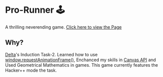 # Pro-Runner 🕹️
A thrilling neverending game.
[Click here to view the Page](https://suhailahmed2627.github.io/pro-runner)

## Why?
[Delta](https://delta.nitt.edu/)'s Induction Task-2. Learned how to use [window.requestAnimationFrame()](https://developer.mozilla.org/en-US/docs/Web/API/window/requestAnimationFrame), Enchanced my skills in [Canvas API](https://developer.mozilla.org/en-US/docs/Web/API/Canvas_API) and Used Geometrical Mathematics in games. This game currently features the Hacker++ mode the task.
